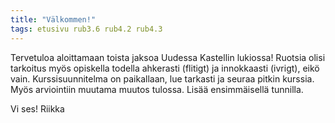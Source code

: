 ```yaml
---
title: "Välkommen!"
tags: etusivu rub3.6 rub4.2 rub4.3
---
```


Tervetuloa aloittamaan toista jaksoa Uudessa Kastellin lukiossa! Ruotsia olisi tarkoitus myös opiskella todella ahkerasti (flitigt) ja innokkaasti (ivrigt), eikö vain. Kurssisuunnitelma on paikallaan, lue tarkasti ja seuraa pitkin kurssia. Myös arviointiin muutama muutos tulossa. Lisää ensimmäisellä tunnilla. 

Vi ses!
Riikka